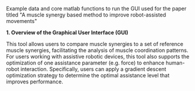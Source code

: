 Example data and core matlab functions to run the GUI used for the paper titled "A muscle synergy based method to improve robot-assisted movements"

**1. Overview of the Graphical User Interface (GUI)**

This tool allows users to compare muscle synergies to a set of reference muscle synergies, facilitating the analysis of muscle coordination patterns. For users working with assistive robotic devices, this tool also supports the optimization of one assistance parameter (e.g. force) to enhance human-robot interaction. Specifically, users can apply a gradient descent optimization strategy to determine the optimal assistance level that improves performance.
